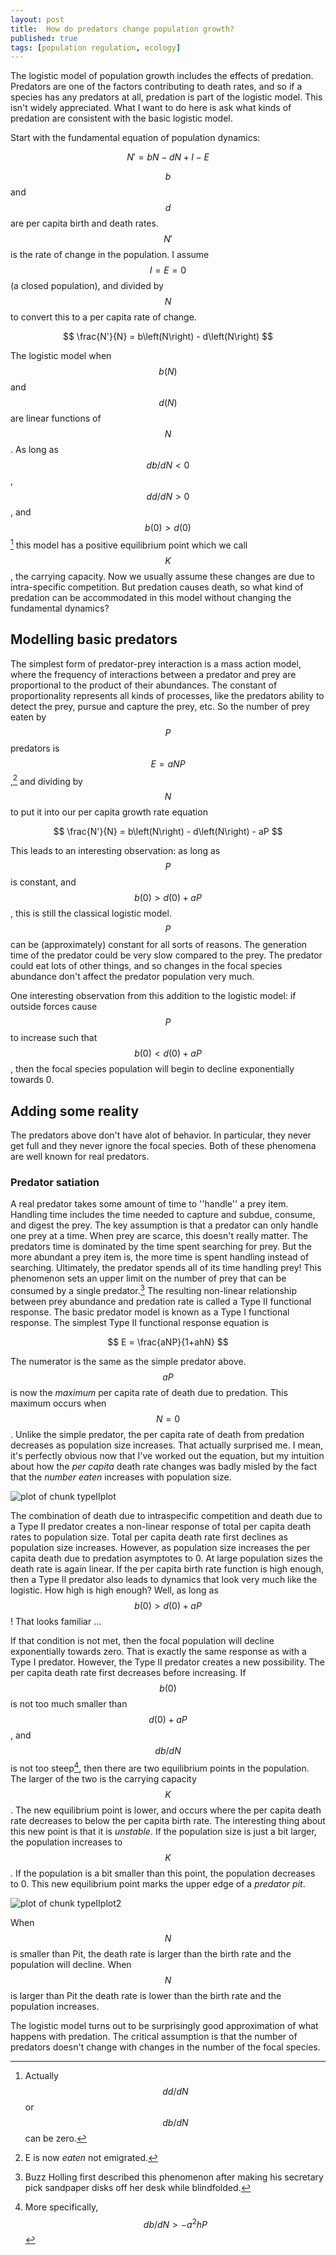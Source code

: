```yaml
--- 
layout: post 
title:  How do predators change population growth? 
published: true 
tags: [population regulation, ecology] 
---
```




The logistic model of population growth includes the effects of predation.
Predators are one of the factors contributing to death rates, and so if a
species has any predators at all, predation is part of the logistic model. This
isn't widely appreciated. What I want to do here is ask what kinds of predation
are consistent with the basic logistic model.

Start with the fundamental equation of population dynamics:

$$ 
  N' = bN - dN + I - E 
$$

$$b$$ and $$d$$ are per capita birth and death rates. $$N'$$ is the rate of change in
the population.  I assume $$I = E = 0$$ (a closed population), and divided by $$N$$
to convert this to a per capita rate of change.

$$ 
  \frac{N'}{N} = b\left(N\right) - d\left(N\right) 
$$

The logistic model when $$b(N)$$ and $$d(N)$$ are linear functions of $$N$$. As long
as $$db/dN < 0$$, $$dd/dN > 0$$, and $$b(0) > d(0)$$[^1] this model has a positive
equilibrium point which we call $$K$$, the carrying capacity. Now we usually
assume these changes are due to intra-specific competition. But predation causes
death, so what kind of predation can be accommodated in this model without
changing the fundamental dynamics?

## Modelling basic predators

The simplest form of predator-prey interaction is a mass action model, where the
frequency of interactions between a predator and prey are proportional to the
product of their abundances. The constant of proportionality represents all
kinds of processes, like the predators ability to detect the prey, pursue and
capture the prey, etc. So the number of prey eaten by $$P$$ predators is 
$$E = a NP$$,[^4] and dividing by $$N$$ to put it into
our per capita growth rate equation

$$ 
  \frac{N'}{N} = b\left(N\right) - d\left(N\right) - aP 
$$

This leads to an interesting observation: as long as $$P$$ is constant, and 
$$b(0) > d(0) + aP$$, this is still the classical logistic model. $$P$$ can be
(approximately) constant for all sorts of reasons. The generation time of the
predator could be very slow compared to the prey. The predator could eat lots of
other things, and so changes in the focal species abundance don't affect the predator
population very much.

One interesting observation from this addition to the logistic model: if outside forces cause $$P$$ to 
increase such that $$b(0) < d(0) + aP$$, then the focal species population will 
begin to decline exponentially towards 0. 

## Adding some reality

The predators above don't have alot of behavior. In particular, they never get full and they never ignore the focal species. Both of these phenomena are well known for real predators. 

### Predator satiation

A real predator takes some amount of time to ''handle'' a prey item. Handling time includes the time needed to capture and subdue, consume, and digest the prey. The key assumption is that a predator can only handle one prey at a time. When prey are scarce, this doesn't really matter. The predators time is dominated by the time spent searching for prey. But the more abundant a prey item is, the more time is spent handling instead of searching. Ultimately, the predator spends all of its time handling prey! 
This phenomenon sets an upper limit on the number of prey that can be consumed by a single predator.[^3] The resulting non-linear relationship between prey abundance and predation rate is called a Type II functional response. The basic predator model is known as a Type I functional response. 
The simplest Type II functional response equation is 

$$
  E = \frac{aNP}{1+ahN}
$$

The numerator is the same as  the simple predator above. $$aP$$ is now the *maximum* per capita rate of death due to predation. This maximum occurs when $$N = 0$$. Unlike the simple predator, the per capita rate of death from predation decreases as population size increases. 
That actually surprised me. I mean, it's perfectly obvious now that I've worked out the equation, but my intuition about how the *per capita* death rate changes was badly misled by the fact that the *number eaten* increases with population size. 

![plot of chunk typeIIplot](/figure/per-capita-growth-and-predators/typeIIplot-1.png) 

The combination of death due to intraspecific competition and death due to a Type II predator creates a non-linear response of total per capita death rates to population size. Total per capita death rate first declines as population size increases. However, as population size increases the per capita death due to predation asymptotes to 0. At large population sizes the death rate is again linear. If the per capita birth rate function is high enough, then a Type II predator also leads to dynamics that look very much like the logistic. How high is high enough? Well, as long as $$b(0) > d(0) + aP$$! That looks familiar ... 

If that condition is not met, then the focal population will decline exponentially towards zero. That is exactly the same response as with a Type I predator.
However, the Type II predator creates a new possibility. The per capita death rate first decreases before increasing. If $$b(0)$$ is not too much smaller than $$d(0) + aP$$, and $$db/dN$$ is not too steep[^2], then there are two equilibrium points in the population. The larger of the two is the carrying capacity $$K$$. The new equilibrium point is lower, and occurs where the per capita death rate decreases to below the per capita birth rate. The interesting thing about this new point is that it is *unstable*. If the population size is just a bit larger, the population increases to $$K$$. If the population is a bit smaller than this point, the population decreases to 0. This new equilibrium point marks the upper edge of a *predator pit*. 

![plot of chunk typeIIplot2](/figure/per-capita-growth-and-predators/typeIIplot2-1.png) 

When $$N$$ is smaller than Pit, the death rate is larger than the birth rate and the population will decline. When $$N$$ is larger than Pit the death rate is lower than the birth rate and the population increases. 

The logistic model turns out to be surprisingly good approximation of what happens with predation. The critical assumption is that the number of predators doesn't change with changes in the number of the focal species. 

[^1]: Actually $$dd/dN$$ or $$db/dN$$ can be zero.

[^2]: More specifically, $$db/dN > -a^2hP$$

[^3]: Buzz Holling first described this phenomenon after making his secretary pick sandpaper disks off her desk while blindfolded.

[^4]: E is now *eaten* not emigrated.
